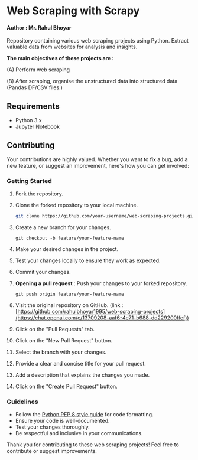 # Web Scraping with Scrapy

#### Author : Mr. Rahul Bhoyar

Repository containing various web scraping projects using Python. Extract valuable data from websites for analysis and insights.

**The main objectives of these projects are :**

(A) Perform web scraping

(B) After scraping, organise the unstructured data into structured data (Pandas DF/CSV files.)

## Requirements

- Python 3.x
- Jupyter Notebook

## Contributing

Your contributions are highly valued. Whether you want to fix a bug, add a new feature, or suggest an improvement, here's how you can get involved:

### Getting Started

1. Fork the repository.
2. Clone the forked repository to your local machine.

   ```bash
   git clone https://github.com/your-username/web-scraping-projects.git
   ```
3. Create a new branch for your changes.

   ``git checkout -b feature/your-feature-name``
4. Make your desired changes in the project.
5. Test your changes locally to ensure they work as expected.
6. Commit your changes.
7. **Opening a pull request** : Push your changes to your forked repository.

   `git push origin feature/your-feature-name`
8. Visit the original repository on GitHub.  (link : [https://github.com/rahulbhoyar1995/web-scraping-projects](https://chat.openai.com/c/13709208-aaf6-4e71-b688-dd229200ffcf))
9. Click on the "Pull Requests" tab.
10. Click on the "New Pull Request" button.
11. Select the branch with your changes.
12. Provide a clear and concise title for your pull request.
13. Add a description that explains the changes you made.
14. Click on the "Create Pull Request" button.

### Guidelines

* Follow the [Python PEP 8 style guide]() for code formatting.
* Ensure your code is well-documented.
* Test your changes thoroughly.
* Be respectful and inclusive in your communications.

Thank you for contributing to these web scraping projects! Feel free to contribute or suggest improvements.
